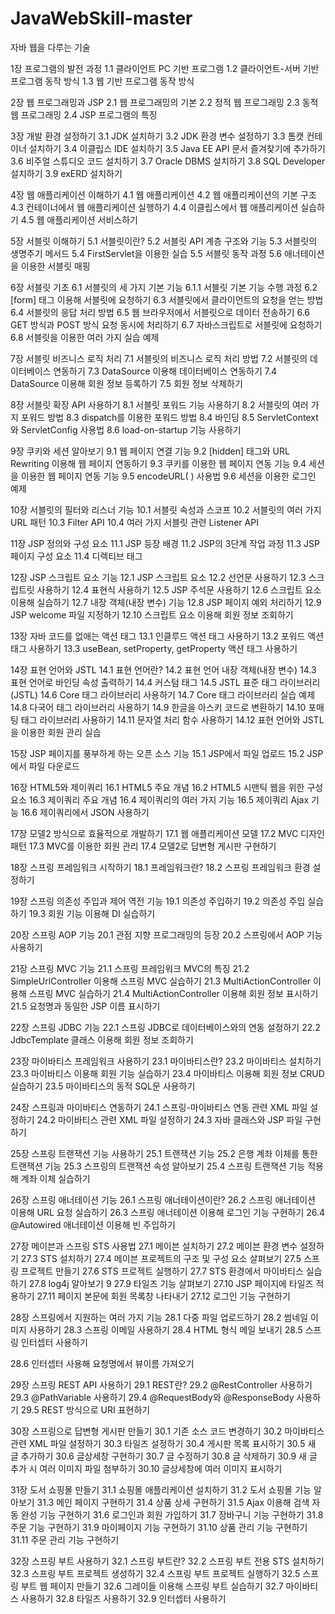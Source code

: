 # JavaWebSkill-master
자바 웹을 다루는 기술

1장 프로그램의 발전 과정
1.1 클라이언트 PC 기반 프로그램
1.2 클라이언트-서버 기반 프로그램 동작 방식
1.3 웹 기반 프로그램 동작 방식

2장 웹 프로그래밍과 JSP
2.1 웹 프로그래밍의 기본
2.2 정적 웹 프로그래밍
2.3 동적 웹 프로그래밍
2.4 JSP 프로그램의 특징

3장 개발 환경 설정하기
3.1 JDK 설치하기
3.2 JDK 환경 변수 설정하기
3.3 톰캣 컨테이너 설치하기
3.4 이클립스 IDE 설치하기
3.5 Java EE API 문서 즐겨찾기에 추가하기
3.6 비주얼 스튜디오 코드 설치하기
3.7 Oracle DBMS 설치하기
3.8 SQL Developer 설치하기
3.9 exERD 설치하기

4장 웹 애플리케이션 이해하기
4.1 웹 애플리케이션
4.2 웹 애플리케이션의 기본 구조
4.3 컨테이너에서 웹 애플리케이션 실행하기
4.4 이클립스에서 웹 애플리케이션 실습하기
4.5 웹 애플리케이션 서비스하기

5장 서블릿 이해하기
5.1 서블릿이란?
5.2 서블릿 API 계층 구조와 기능
5.3 서블릿의 생명주기 메서드
5.4 FirstServlet을 이용한 실습
5.5 서블릿 동작 과정
5.6 애너테이션을 이용한 서블릿 매핑

6장 서블릿 기초
6.1 서블릿의 세 가지 기본 기능
6.1.1 서블릿 기본 기능 수행 과정
6.2 [form] 태그 이용해 서블릿에 요청하기
6.3 서블릿에서 클라이언트의 요청을 얻는 방법
6.4 서블릿의 응답 처리 방법
6.5 웹 브라우저에서 서블릿으로 데이터 전송하기
6.6 GET 방식과 POST 방식 요청 동시에 처리하기
6.7 자바스크립트로 서블릿에 요청하기
6.8 서블릿을 이용한 여러 가지 실습 예제

7장 서블릿 비즈니스 로직 처리
7.1 서블릿의 비즈니스 로직 처리 방법
7.2 서블릿의 데이터베이스 연동하기
7.3 DataSource 이용해 데이터베이스 연동하기
7.4 DataSource 이용해 회원 정보 등록하기
7.5 회원 정보 삭제하기

8장 서블릿 확장 API 사용하기
8.1 서블릿 포워드 기능 사용하기
8.2 서블릿의 여러 가지 포워드 방법
8.3 dispatch를 이용한 포워드 방법
8.4 바인딩
8.5 ServletContext와 ServletConfig 사용법
8.6 load-on-startup 기능 사용하기

9장 쿠키와 세션 알아보기
9.1 웹 페이지 연결 기능
9.2 [hidden] 태그와 URL Rewriting 이용해 웹 페이지 연동하기
9.3 쿠키를 이용한 웹 페이지 연동 기능
9.4 세션을 이용한 웹 페이지 연동 기능
9.5 encodeURL( ) 사용법
9.6 세션을 이용한 로그인 예제

10장 서블릿의 필터와 리스너 기능
10.1 서블릿 속성과 스코프
10.2 서블릿의 여러 가지 URL 패턴
10.3 Filter API
10.4 여러 가지 서블릿 관련 Listener API

11장 JSP 정의와 구성 요소
11.1 JSP 등장 배경
11.2 JSP의 3단계 작업 과정
11.3 JSP 페이지 구성 요소
11.4 디렉티브 태그

12장 JSP 스크립트 요소 기능
12.1 JSP 스크립트 요소
12.2 선언문 사용하기
12.3 스크립트릿 사용하기
12.4 표현식 사용하기
12.5 JSP 주석문 사용하기
12.6 스크립트 요소 이용해 실습하기
12.7 내장 객체(내장 변수) 기능
12.8 JSP 페이지 예외 처리하기
12.9 JSP welcome 파일 지정하기
12.10 스크립트 요소 이용해 회원 정보 조회하기

13장 자바 코드를 없애는 액션 태그
13.1 인클루드 액션 태그 사용하기
13.2 포워드 액션 태그 사용하기
13.3 useBean, setProperty, getProperty 액션 태그 사용하기

14장 표현 언어와 JSTL
14.1 표현 언어란?
14.2 표현 언어 내장 객체(내장 변수)
14.3 표현 언어로 바인딩 속성 출력하기
14.4 커스텀 태그
14.5 JSTL 표준 태그 라이브러리(JSTL)
14.6 Core 태그 라이브러리 사용하기
14.7 Core 태그 라이브러리 실습 예제
14.8 다국어 태그 라이브러리 사용하기
14.9 한글을 아스키 코드로 변환하기
14.10 포매팅 태그 라이브러리 사용하기
14.11 문자열 처리 함수 사용하기
14.12 표현 언어와 JSTL을 이용한 회원 관리 실습

15장 JSP 페이지를 풍부하게 하는 오픈 소스 기능
15.1 JSP에서 파일 업로드
15.2 JSP에서 파일 다운로드

16장 HTML5와 제이쿼리
16.1 HTML5 주요 개념
16.2 HTML5 시맨틱 웹을 위한 구성 요소
16.3 제이쿼리 주요 개념
16.4 제이쿼리의 여러 가지 기능
16.5 제이쿼리 Ajax 기능
16.6 제이쿼리에서 JSON 사용하기

17장 모델2 방식으로 효율적으로 개발하기
17.1 웹 애플리케이션 모델
17.2 MVC 디자인 패턴
17.3 MVC를 이용한 회원 관리
17.4 모델2로 답변형 게시판 구현하기

18장 스프링 프레임워크 시작하기
18.1 프레임워크란?
18.2 스프링 프레임워크 환경 설정하기

19장 스프링 의존성 주입과 제어 역전 기능
19.1 의존성 주입하기
19.2 의존성 주입 실습하기
19.3 회원 기능 이용해 DI 실습하기

20장 스프링 AOP 기능
20.1 관점 지향 프로그래밍의 등장
20.2 스프링에서 AOP 기능 사용하기

21장 스프링 MVC 기능
21.1 스프링 프레임워크 MVC의 특징
21.2 SimpleUrlController 이용해 스프링 MVC 실습하기
21.3 MultiActionController 이용해 스프링 MVC 실습하기
21.4 MultiActionController 이용해 회원 정보 표시하기
21.5 요청명과 동일한 JSP 이름 표시하기

22장 스프링 JDBC 기능
22.1 스프링 JDBC로 데이터베이스와의 연동 설정하기
22.2 JdbcTemplate 클래스 이용해 회원 정보 조회하기

23장 마이바티스 프레임워크 사용하기
23.1 마이바티스란?
23.2 마이바티스 설치하기
23.3 마이바티스 이용해 회원 기능 실습하기
23.4 마이바티스 이용해 회원 정보 CRUD 실습하기
23.5 마이바티스의 동적 SQL문 사용하기

24장 스프링과 마이바티스 연동하기
24.1 스프링-마이바티스 연동 관련 XML 파일 설정하기
24.2 마이바티스 관련 XML 파일 설정하기
24.3 자바 클래스와 JSP 파일 구현하기

25장 스프링 트랜잭션 기능 사용하기
25.1 트랜잭션 기능
25.2 은행 계좌 이체를 통한 트랜잭션 기능
25.3 스프링의 트랜잭션 속성 알아보기
25.4 스프링 트랜잭션 기능 적용해 계좌 이체 실습하기

26장 스프링 애너테이션 기능
26.1 스프링 애너테이션이란?
26.2 스프링 애너테이션 이용해 URL 요청 실습하기
26.3 스프링 애너테이션 이용해 로그인 기능 구현하기
26.4 @Autowired 애너테이션 이용해 빈 주입하기

27장 메이븐과 스프링 STS 사용법
27.1 메이븐 설치하기
27.2 메이븐 환경 변수 설정하기
27.3 STS 설치하기
27.4 메이븐 프로젝트의 구조 및 구성 요소 살펴보기
27.5 스프링 프로젝트 만들기
27.6 STS 프로젝트 실행하기
27.7 STS 환경에서 마이바티스 실습하기
27.8 log4j 알아보기 9
27.9 타일즈 기능 살펴보기
27.10 JSP 페이지에 타일즈 적용하기
27.11 페이지 본문에 회원 목록창 나타내기
27.12 로그인 기능 구현하기

28장 스프링에서 지원하는 여러 가지 기능
28.1 다중 파일 업로드하기
28.2 썸네일 이미지 사용하기
28.3 스프링 이메일 사용하기
28.4 HTML 형식 메일 보내기
28.5 스프링 인터셉터 사용하기

28.6 인터셉터 사용해 요청명에서 뷰이름 가져오기

29장 스프링 REST API 사용하기
29.1 REST란?
29.2 @RestController 사용하기
29.3 @PathVariable 사용하기
29.4 @RequestBody와 @ResponseBody 사용하기
29.5 REST 방식으로 URI 표현하기

30장 스프링으로 답변형 게시판 만들기
30.1 기존 소스 코드 변경하기
30.2 마이바티스 관련 XML 파일 설정하기
30.3 타일즈 설정하기
30.4 게시판 목록 표시하기
30.5 새 글 추가하기
30.6 글상세창 구현하기
30.7 글 수정하기
30.8 글 삭제하기
30.9 새 글 추가 시 여러 이미지 파일 첨부하기
30.10 글상세창에 여러 이미지 표시하기

31장 도서 쇼핑몰 만들기
31.1 쇼핑몰 애플리케이션 설치하기
31.2 도서 쇼핑몰 기능 알아보기
31.3 메인 페이지 구현하기
31.4 상품 상세 구현하기
31.5 Ajax 이용해 검색 자동 완성 기능 구현하기
31.6 로그인과 회원 가입하기
31.7 장바구니 기능 구현하기
31.8 주문 기능 구현하기
31.9 마이페이지 기능 구현하기
31.10 상품 관리 기능 구현하기
31.11 주문 관리 기능 구현하기

32장 스프링 부트 사용하기
32.1 스프링 부트란?
32.2 스프링 부트 전용 STS 설치하기
32.3 스프링 부트 프로젝트 생성하기
32.4 스프링 부트 프로젝트 실행하기
32.5 스프링 부트 웹 페이지 만들기
32.6 그레이들 이용해 스프링 부트 실습하기
32.7 마이바티스 사용하기
32.8 타일즈 사용하기
32.9 인터셉터 사용하기
